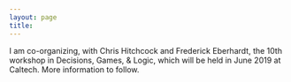 ```yaml
---
layout: page 
title: 
---
```


I am co-organizing, with Chris Hitchcock and Frederick Eberhardt, the 10th workshop in Decisions, Games, & Logic, which will be held in June 2019 at Caltech. More information to follow.
